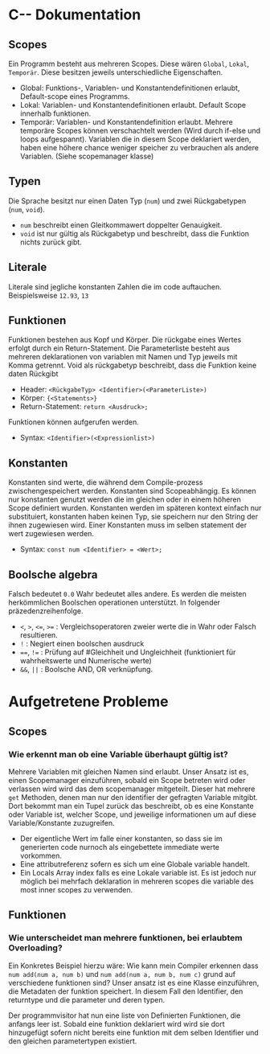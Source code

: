 # C-- Dokumentation

## Scopes
Ein Programm besteht aus mehreren Scopes. Diese wären `Global`, `Lokal`, `Temporär`. Diese besitzen jeweils unterschiedliche Eigenschaften.
 - Global: Funktions-, Variablen- und Konstantendefinitionen erlaubt, Default-scope eines Programms.
 - Lokal: Variablen- und Konstantendefinitionen erlaubt. Default Scope innerhalb funktionen.
 - Temporär: Variablen- und Konstantendefinition erlaubt. Mehrere temporäre Scopes können verschachtelt werden (Wird durch if-else und loops aufgespannt). Variablen die in diesem Scope deklariert werden, haben eine höhere chance weniger speicher zu verbrauchen als andere Variablen. (Siehe scopemanager klasse)

## Typen
Die Sprache besitzt nur einen Daten Typ (`num`) und zwei Rückgabetypen (`num`, `void`).
    
- `num` beschreibt einen Gleitkommawert doppelter Genauigkeit.
- `void` ist nur gültig als Rückgabetyp und beschreibt, dass die Funktion nichts zurück gibt.

## Literale  
Literale sind jegliche konstanten Zahlen die im code auftauchen. Beispielsweise `12.93`, `13`

## Funktionen
Funktionen bestehen aus Kopf und Körper. Die rückgabe eines Wertes erfolgt durch ein Return-Statement. Die Parameterliste besteht aus mehreren deklarationen von variablen mit Namen und Typ jeweils mit Komma getrennt. Void als rückgabetyp beschreibt, dass die Funktion keine daten Rückgibt
 - Header: `<RückgabeTyp> <Identifier>(<ParameterListe>)`  
 - Körper: `{<Statements>}`
 - Return-Statement: `return <Ausdruck>;`  
  
Funktionen können aufgerufen werden.
 - Syntax: `<Identifier>(<Expressionlist>)`

## Konstanten
Konstanten sind werte, die während dem Compile-prozess zwischengespeichert werden. Konstanten sind Scopeabhängig. Es können nur konstanten genutzt werden die im gleichen oder in einem höheren Scope definiert wurden. Konstanten werden im späteren kontext einfach nur substituiert, konstanten haben keinen Typ, sie speichern nur den String der ihnen zugewiesen wird. Einer Konstanten muss im selben statement der wert zugewiesen werden.
 - Syntax: `const num <Identifier> = <Wert>;`

## Boolsche algebra  
Falsch bedeutet `0.0` Wahr bedeutet alles andere. Es werden die meisten herkömmlichen Boolschen operationen unterstützt. In folgender präzedenzreihenfolge.
 - `<`, `>`, `<=`, `>=` : Vergleichsoperatoren zweier werte die in Wahr oder Falsch resultieren.
 - `!` : Negiert einen boolschen ausdruck
 - `==`, `!=` : Prüfung auf #Gleichheit und Ungleichheit (funktioniert für wahrheitswerte und Numerische werte)
 - `&&`, `||` : Boolsche AND, OR verknüpfung.


# Aufgetretene Probleme

## Scopes
### Wie erkennt man ob eine Variable überhaupt gültig ist?  
Mehrere Variablen mit gleichen Namen sind erlaubt. Unser Ansatz ist es, einen Scopemanager einzuführen, sobald ein Scope betreten wird oder verlassen wird wird das dem scopemanager mitgeteilt. Dieser hat mehrere `get` Methoden, denen man nur den identifier der gefragten Variable mitgibt. Dort bekommt man ein Tupel zurück das beschreibt, ob es eine Konstante oder Variable ist, welcher Scope, und jeweilige informationen um auf diese Variable/Konstante zuzugreifen. 
- Der eigentliche Wert im falle einer konstanten, so dass sie im generierten code nurnoch als eingebettete immediate werte vorkommen.
- Eine attributreferenz sofern es sich um eine Globale variable handelt.
- Ein Locals Array index falls es eine Lokale variable ist.
Es ist jedoch nur möglich bei mehrfach deklaration in mehreren scopes die variable des most inner scopes zu verwenden. 

## Funktionen
### Wie unterscheidet man mehrere funktionen, bei erlaubtem Overloading?
Ein Konkretes Beispiel hierzu wäre: Wie kann mein Compiler erkennen dass `num add(num a, num b)` und `num add(num a, num b, num c)` grund auf verschiedene funktionen sind?
Unser ansatz ist es eine Klasse einzuführen, die Metadaten der funktion speichert. In diesem Fall den Identifier, den returntype und die parameter und deren typen.

Der programmvisitor hat nun eine liste von Definierten Funktionen, die anfangs leer ist. Sobald eine funktion deklariert wird wird sie dort hinzugefügt sofern nicht bereits eine funktion mit dem selben Identifier und den gleichen parametertypen existiert. 